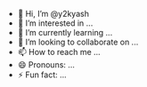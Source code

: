 - 👋 Hi, I’m @y2kyash
- 👀 I’m interested in ...
- 🌱 I’m currently learning ...
- 💞️ I’m looking to collaborate on ...
- 📫 How to reach me ...
- 😄 Pronouns: ...
- ⚡ Fun fact: ...

<!---
y2kyash/y2kyash is a ✨ special ✨ repository because its `README.md` (this file) appears on your GitHub profile.
You can click the Preview link to take a look at your changes.
--->
